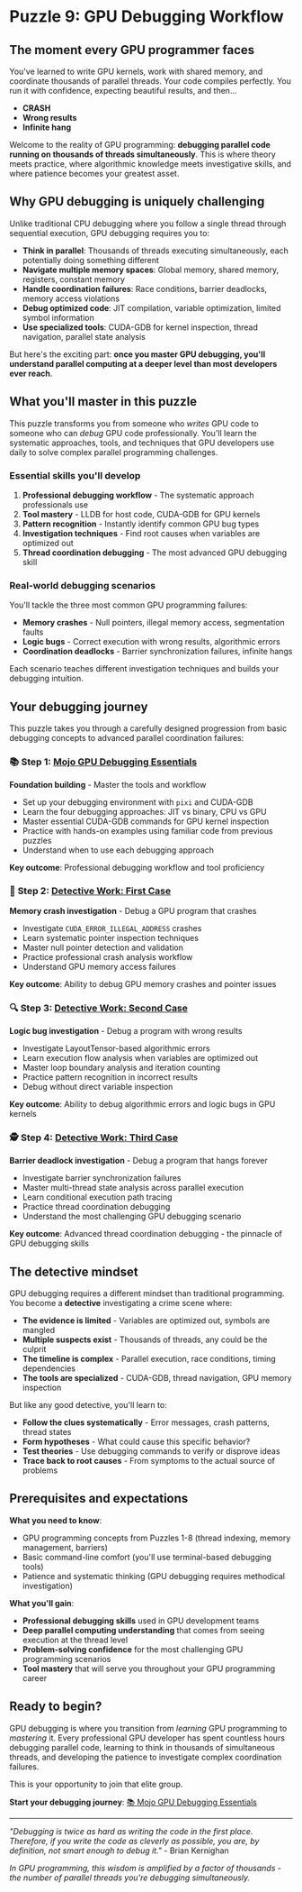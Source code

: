 # Puzzle 9: GPU Debugging Workflow

## The moment every GPU programmer faces

You've learned to write GPU kernels, work with shared memory, and coordinate thousands of parallel threads. Your code compiles perfectly. You run it with confidence, expecting beautiful results, and then...

- **CRASH**
- **Wrong results**
- **Infinite hang**

Welcome to the reality of GPU programming: **debugging parallel code running on thousands of threads simultaneously**. This is where theory meets practice, where algorithmic knowledge meets investigative skills, and where patience becomes your greatest asset.

## Why GPU debugging is uniquely challenging

Unlike traditional CPU debugging where you follow a single thread through sequential execution, GPU debugging requires you to:

- **Think in parallel**: Thousands of threads executing simultaneously, each potentially doing something different
- **Navigate multiple memory spaces**: Global memory, shared memory, registers, constant memory
- **Handle coordination failures**: Race conditions, barrier deadlocks, memory access violations
- **Debug optimized code**: JIT compilation, variable optimization, limited symbol information
- **Use specialized tools**: CUDA-GDB for kernel inspection, thread navigation, parallel state analysis

But here's the exciting part: **once you master GPU debugging, you'll understand parallel computing at a deeper level than most developers ever reach**.

## What you'll master in this puzzle

This puzzle transforms you from someone who *writes* GPU code to someone who can *debug* GPU code professionally. You'll learn the systematic approaches, tools, and techniques that GPU developers use daily to solve complex parallel programming challenges.

### **Essential skills you'll develop**

1. **Professional debugging workflow** - The systematic approach professionals use
2. **Tool mastery** - LLDB for host code, CUDA-GDB for GPU kernels
3. **Pattern recognition** - Instantly identify common GPU bug types
4. **Investigation techniques** - Find root causes when variables are optimized out
5. **Thread coordination debugging** - The most advanced GPU debugging skill

### **Real-world debugging scenarios**

You'll tackle the three most common GPU programming failures:

- **Memory crashes** - Null pointers, illegal memory access, segmentation faults
- **Logic bugs** - Correct execution with wrong results, algorithmic errors
- **Coordination deadlocks** - Barrier synchronization failures, infinite hangs

Each scenario teaches different investigation techniques and builds your debugging intuition.

## Your debugging journey

This puzzle takes you through a carefully designed progression from basic debugging concepts to advanced parallel coordination failures:

### 📚 **Step 1: [Mojo GPU Debugging Essentials](./essentials.md)**

**Foundation building** - Master the tools and workflow

- Set up your debugging environment with `pixi` and CUDA-GDB
- Learn the four debugging approaches: JIT vs binary, CPU vs GPU
- Master essential CUDA-GDB commands for GPU kernel inspection
- Practice with hands-on examples using familiar code from previous puzzles
- Understand when to use each debugging approach

**Key outcome**: Professional debugging workflow and tool proficiency

### 🧐 **Step 2: [Detective Work: First Case](./first_case.md)**

**Memory crash investigation** - Debug a GPU program that crashes

- Investigate `CUDA_ERROR_ILLEGAL_ADDRESS` crashes
- Learn systematic pointer inspection techniques
- Master null pointer detection and validation
- Practice professional crash analysis workflow
- Understand GPU memory access failures

**Key outcome**: Ability to debug GPU memory crashes and pointer issues

### 🔍 **Step 3: [Detective Work: Second Case](./second_case.md)**

**Logic bug investigation** - Debug a program with wrong results

- Investigate LayoutTensor-based algorithmic errors
- Learn execution flow analysis when variables are optimized out
- Master loop boundary analysis and iteration counting
- Practice pattern recognition in incorrect results
- Debug without direct variable inspection

**Key outcome**: Ability to debug algorithmic errors and logic bugs in GPU kernels

### 🕵️ **Step 4: [Detective Work: Third Case](./third_case.md)**

**Barrier deadlock investigation** - Debug a program that hangs forever

- Investigate barrier synchronization failures
- Master multi-thread state analysis across parallel execution
- Learn conditional execution path tracing
- Practice thread coordination debugging
- Understand the most challenging GPU debugging scenario

**Key outcome**: Advanced thread coordination debugging - the pinnacle of GPU debugging skills

## The detective mindset

GPU debugging requires a different mindset than traditional programming. You become a **detective** investigating a crime scene where:

- **The evidence is limited** - Variables are optimized out, symbols are mangled
- **Multiple suspects exist** - Thousands of threads, any could be the culprit
- **The timeline is complex** - Parallel execution, race conditions, timing dependencies
- **The tools are specialized** - CUDA-GDB, thread navigation, GPU memory inspection

But like any good detective, you'll learn to:
- **Follow the clues systematically** - Error messages, crash patterns, thread states
- **Form hypotheses** - What could cause this specific behavior?
- **Test theories** - Use debugging commands to verify or disprove ideas
- **Trace back to root causes** - From symptoms to the actual source of problems

## Prerequisites and expectations

**What you need to know**:
- GPU programming concepts from Puzzles 1-8 (thread indexing, memory management, barriers)
- Basic command-line comfort (you'll use terminal-based debugging tools)
- Patience and systematic thinking (GPU debugging requires methodical investigation)

**What you'll gain**:
- **Professional debugging skills** used in GPU development teams
- **Deep parallel computing understanding** that comes from seeing execution at the thread level
- **Problem-solving confidence** for the most challenging GPU programming scenarios
- **Tool mastery** that will serve you throughout your GPU programming career

## Ready to begin?

GPU debugging is where you transition from *learning* GPU programming to *mastering* it. Every professional GPU developer has spent countless hours debugging parallel code, learning to think in thousands of simultaneous threads, and developing the patience to investigate complex coordination failures.

This is your opportunity to join that elite group.

**Start your debugging journey**: [📚 Mojo GPU Debugging Essentials](./essentials.md)

---

*"Debugging is twice as hard as writing the code in the first place. Therefore, if you write the code as cleverly as possible, you are, by definition, not smart enough to debug it."* - Brian Kernighan

*In GPU programming, this wisdom is amplified by a factor of thousands - the number of parallel threads you're debugging simultaneously.*
